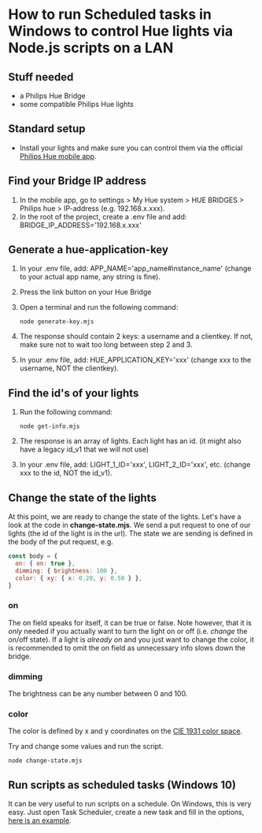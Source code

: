# How to run Scheduled tasks in Windows to control Hue lights via Node.js scripts on a LAN

## Stuff needed

- a Philips Hue Bridge
- some compatible Philips Hue lights

## Standard setup

- Install your lights and make sure you can control them via the official [Philips Hue mobile app](https://play.google.com/store/apps/details?id=com.philips.lighting.hue2&hl=en).

## Find your Bridge IP address

1. In the mobile app, go to settings > My Hue system > HUE BRIDGES > Philips hue > IP-address (e.g. 192.168.x.xxx).
2. In the root of the project, create a .env file and add: BRIDGE_IP_ADDRESS='192.168.x.xxx'

## Generate a hue-application-key

1. In your .env file, add: APP_NAME='app_name#instance_name' (change to your actual app name, any string is fine).
2. Press the link button on your Hue Bridge
3. Open a terminal and run the following command:

    ```console
    node generate-key.mjs
    ```

4. The response should contain 2 keys: a username and a clientkey. If not, make sure not to wait too long between step 2 and 3.
5. In your .env file, add: HUE_APPLICATION_KEY='xxx' (change xxx to the username, NOT the clientkey).

## Find the id's of your lights

1. Run the following command:

    ```console
    node get-info.mjs
    ```

2. The response is an array of lights. Each light has an id. (it might also have a legacy id_v1 that we will not use)
3. In your .env file, add: LIGHT_1_ID='xxx', LIGHT_2_ID='xxx', etc. (change xxx to the id, NOT the id_v1).

## Change the state of the lights

At this point, we are ready to change the state of the lights.
Let's have a look at the code in **change-state.mjs**. We send a put request to one of our lights (the id of the light is in the url).
The state we are sending is defined in the body of the put request, e.g.

```js
const body = {
  on: { on: true },
  dimming: { brightness: 100 },
  color: { xy: { x: 0.20, y: 0.50 } },
}
```

### on

The on field speaks for itself, it can be true or false.
Note however, that it is *only* needed if you actually want to turn the light on or off (i.e. *change* the on/off state).
If a light is *already on* and you just want to change the color, it is recommended to omit the on field as unnecessary info slows down the bridge.

### dimming

The brightness can be any number between 0 and 100.

### color

The color is defined by x and y coordinates on the [CIE 1931 color space](https://sites.ecse.rpi.edu/~schubert/Light-Emitting-Diodes-dot-org/chap17/F17-04%20Chromaticity%20diagram.jpg).

Try and change some values and run the script.

```console
node change-state.mjs
```

## Run scripts as scheduled tasks (Windows 10)

It can be very useful to run scripts on a schedule. On Windows, this is very easy. Just open Task Scheduler, create a new task and fill in the options, [here is an example](task-scheduler-example.png).
